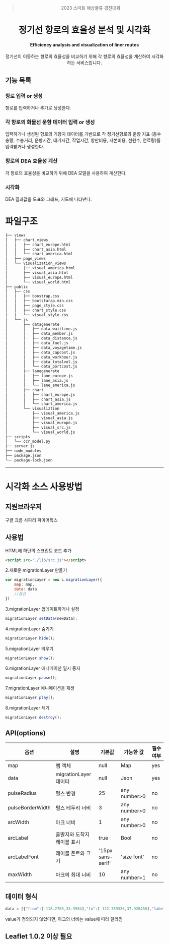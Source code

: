 <div align="center">

> 2023 스마트 해상물류 경진대회

# 정기선 항로의 효율성 분석 및 시각화

#### Efficiency analysis and visualization of liner routes

정기선이 이동하는 항로의 효율성을 비교하기 위해 각 항로의 효율성을 계산하여 시각화하는 서비스입니다.

</div>


## 기능 목록

### 항로 입력 or 생성

항로를 입력하거나 추가로 생성한다.


### 각 항로의 화물선 운항 데이터 입력 or 생성

입력하거나 생성된 항로의 기항지 데이터를 기반으로 각 정기선항로의 운항 지표 (총수송량, 수송거리, 운항시간, 대기시간, 작업시간, 항만비용, 자본비용, 선원수, 연료량)를 입력받거나 생성한다.


### 항로의 DEA 효율성 계산

각 항로의 효율성을 비교하기 위해 DEA 모델을 사용하여 계산한다.


### 시각화

DEA 결과값을 도표와 그래프, 지도에 나타낸다.





# 파일구조

```bash
├── views
│   ├── chart_views
│   │   ├── chart_europe.html
│   │   ├── chart_asia.html
│   │   └── chart_america.html
│   ├── page_views
│   └── visualization_views      
│       ├── visual_america.html
│       ├── visual_asia.html
│       ├── visual_europe.html
│       └── visual_world.html
├── public
│   ├── css
│   │   ├── boostrap.css
│   │   ├── bootstarap.min.css
│   │   ├── page_style.css
│   │   ├── chart_style.css
│   │   └── visual_style.css
│   └── js
│       ├── datagenerate
│       │   ├── data_waittime.js
│       │   ├── data_member.js
│       │   ├── data_distance.js
│       │   ├── data_fuel.js
│       │   ├── data_voyagetime.js
│       │   ├── data_capcost.js
│       │   ├── data_workhour.js
│       │   ├── data_totalvol.js
│       │   └── data_portcost.js
│       ├── lanegenerate
│       │   ├── lane_europe.js
│       │   ├── lane_asia.js
│       │   └── lane_america.js
│       ├── chart
│       │   ├── chart_europe.js
│       │   ├── chart_asia.js
│       │   └── chart_america.js
│       └── visualiztion
│           ├── visual_america.js
│           ├── visual_asia.js
│           ├── visual_europe.js
│           ├── visual_src.js
│           └── visual_world.js
├── scripts
│   └── ccr_model.py
├── server.js 
├── node_modules
├── package.json
└── package-lock.json
``` 



***

# 시각화 소스 사용방법

## 지원브라우저
구글 크롬
사파리
파이어폭스

## 사용법     
HTML에 하단의 스크립트 코드 추가
```html
<script src="./lib/src.js"></script>
```    
2.새로운 migrationLayer 만들기
```js
var migrationLayer = new L.migrationLayer({
    map: map,
    data: data
    //옵션
})
```     
3.migrationLayer 업데이트하거나 설정
```js
migrationLayer.setData(newData);
```   
4.migrationLayer 숨기기  
```js
migrationLayer.hide();
```   
5.migrationLayer 띄우기
```js
migrationLayer.show();
```   
6.migrationLayer 애니메이션 일시 중지
```js
migrationLayer.pause();
```   
7.migrationLayer 애니메이션을 재생
```js
migrationLayer.play();
```   
8.migrationLayer 제거    
```js
migrationLayer.destroy();
```   

## API(options)   

|옵션         | 	설명      | 기본값    | 가능한 값      | 필수 여부     |
| --------------- | ---------------------- | -----------------| ------------------------ | -------------- | 
| map             | 맵 객체            | null             | Map                      | yes            |
| data            | 	migrationLayer 데이터| null             | Json                     | yes            | 
| pulseRadius     | 펄스 반경      | 25               | any number>0             | no             |
| pulseBorderWidth| 펄스 테두리 너비    | 3                | any number>0             | no             |
| arcWidth        | 아크 너비              | 1                | any number>0             | no             |
| arcLabel        | 출발지와 도착지 레이블 표시 | true             | Bool                     | no             |
| arcLabelFont    | 레이블 폰트와 크기    | '15px sans-serif'| 'size font'              | no             |
| maxWidth        | 아크의 최대 너비   | 10               | any number>1             | no             |

## 데이터 형식

```js
data = [{"from":[-118.2705,33.9984],"to":[-122.789336,37.920458],"labels":["Los Angeles","San Francisco"],"color":"#ff3a31","value":15}];
```

value가 정의되지 않았다면, 아크의 너비는 value에 따라 달라짐

## Leaflet 1.0.2 이상 필요
  
